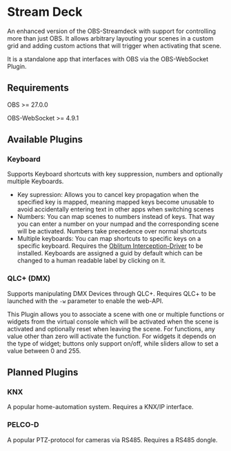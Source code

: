 # Stream Deck
An enhanced version of the OBS-Streamdeck with support for controlling more than just OBS. It allows arbitrary layouting your scenes in a custom grid and adding custom actions that will trigger when activating that scene.

It is a standalone app that interfaces with OBS via the OBS-WebSocket Plugin.

## Requirements
OBS >= 27.0.0

OBS-WebSocket >= 4.9.1

## Available Plugins
### Keyboard
Supports Keyboard shortcuts with key suppression, numbers and optionally multiple Keyboards.

- Key supression: Allows you to cancel key propagation when the specified key is mapped, meaning mapped keys become unusable to avoid accidentally entering text in other apps when switching scenes
- Numbers: You can map scenes to numbers instead of keys. That way you can enter a number on your numpad and the corresponding scene will be activated. Numbers take precedence over normal shortcuts
- Multiple keyboards: You can map shortcuts to specific keys on a specific keyboard. Requires the [Oblitum Interception-Driver](https://github.com/oblitum/Interception) to be installed. Keyboards are assigned a guid by default which can be changed to a human readable label by clicking on it.

### QLC+ (DMX)
Supports manipulating DMX Devices through QLC+. Requires QLC+ to be launched with the `-w` parameter to enable the web-API.

This Plugin allows you to associate a scene with one or multiple functions or widgets from the virtual console which will be activated when the scene is activated and optionally reset when leaving the scene. For functions, any value other than zero will activate the function. For widgets it depends on the type of widget; buttons only support on/off, while sliders allow to set a value between 0 and 255.

## Planned Plugins
### KNX
A popular home-automation system. Requires a KNX/IP interface.

### PELCO-D
A popular PTZ-protocol for cameras via RS485. Requires a RS485 dongle.